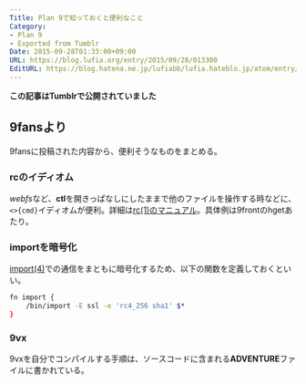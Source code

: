 ```yaml
---
Title: Plan 9で知っておくと便利なこと
Category:
- Plan 9
- Exported from Tumblr
Date: 2015-09-28T01:33:00+09:00
URL: https://blog.lufia.org/entry/2015/09/28/013300
EditURL: https://blog.hatena.ne.jp/lufiabb/lufia.hateblo.jp/atom/entry/26006613561621445
---
```


**この記事はTumblrで公開されていました**

## 9fansより

9fansに投稿された内容から、便利そうなものをまとめる。

### rcのイディオム

*webfs*など、**ctl**を開きっぱなしにしたままで他のファイルを操作する時などに、`<>{cmd}`イディオムが便利。詳細は[rc(1)のマニュアル](http://9p.io/magic/man2html/1/rc)。具体例は9frontのhgetあたり。

### importを暗号化

[import(4)](http://9p.io/magic/man2html/4/import)での通信をまともに暗号化するため、以下の関数を定義しておくといい。

```sh
fn import {
	/bin/import -E ssl -e 'rc4_256 sha1' $*
}
```

### 9vx

9vxを自分でコンパイルする手順は、ソースコードに含まれる**ADVENTURE**ファイルに書かれている。
